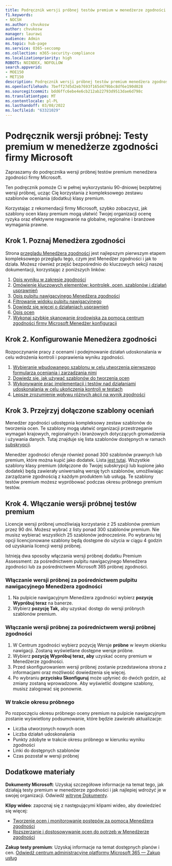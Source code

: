 ```yaml
---
title: Podręcznik wersji próbnej testów premium w menedżerze zgodności firmy Microsoft
f1.keywords:
- NOCSH
ms.author: chvukosw
author: chvukosw
manager: laurawi
audience: Admin
ms.topic: hub-page
ms.service: O365-seccomp
ms.collection: m365-security-compliance
ms.localizationpriority: high
ROBOTS: NOINDEX, NOFOLLOW
search.appverid:
- MOE150
- MET150
description: Podręcznik wersji próbnej testów premium menedżera zgodności firmy Microsoft.
ms.openlocfilehash: 7beff27d5d2eb7693f165d479bbc8df6e190d028
ms.sourcegitcommit: bdd6ffc6ebe4e6cb212ab22793d9513dae6d798c
ms.translationtype: MT
ms.contentlocale: pl-PL
ms.lasthandoff: 03/08/2022
ms.locfileid: "63321029"
---
```

# <a name="trial-playbook-microsoft-compliance-manager-premium-assessments"></a>Podręcznik wersji próbnej: Testy premium w menedżerze zgodności firmy Microsoft

Zapraszamy do podręcznika wersji próbnej testów premium menedżera zgodności firmy Microsoft.

Ten podręcznik pomoże Ci w pełnej wykorzystaniu 90-dniowej bezpłatnej wersji próbnej, ucząc Cię korzystania z kompleksowego zestawu szablonów oceniania (dodatku) klasy premium.

Korzystając z rekomendacji firmy Microsoft, szybko zobaczysz, jak szablony ocen klasy premium mogą ułatwić Twojej organizacji ocenę ryzyka oraz efektywne reagowanie na globalne, regionalne i branżowe wymagania prawne.

## <a name="step-1-get-to-know-compliance-manager"></a>Krok 1. Poznaj Menedżera zgodności

Strona [przeglądu Menedżera zgodności](compliance-manager.md) jest najlepszym pierwszym etapem kompleksowego przeglądu tego, czym jest Menedżer zgodności i jak to działa. Możesz również przejść bezpośrednio do kluczowych sekcji naszej dokumentacji, korzystając z poniższych linków:

1. [Opis wyniku w zakresie zgodności](compliance-manager.md#understanding-your-compliance-score)
1. [Omówienie kluczowych elementów: kontrolek, ocen, szablonów i działań usprawnień](compliance-manager.md#key-elements-controls-assessments-templates-improvement-actions)
1. [Opis pulpitu nawigacyjnego Menedżera zgodności](compliance-manager-setup.md#understand-the-compliance-manager-dashboard)
1. [Filtrowanie widoku pulpitu nawigacyjnego](compliance-manager-setup.md#filtering-your-dashboard-view)
1. [Dowiedz się więcej o działaniach usprawnień](compliance-manager-setup.md#improvement-actions-page)
1. [Opis ocen](compliance-manager.md#assessments)
1. [Wykonaj szybkie skanowanie środowiska za pomocą centrum zgodności firmy Microsoft Menedżer konfiguracji](compliance-manager-mcca.md)

## <a name="step-2-configure-compliance-manager"></a>Krok 2. Konfigurowanie Menedżera zgodności

Rozpoczynanie pracy z ocenami i podejmowanie działań udoskonalania w celu wdrożenia kontroli i poprawienia wyniku zgodności.

1. [Wybieranie wbudowanego szablonu w celu utworzenia pierwszego formularza oceniania i zarządzania nimi](compliance-manager-assessments.md)
1. [Dowiedz się, jak używać szablonów do tworzenia ocen](compliance-manager-templates.md)
1. [Wykonywanie prac implementacji i testów nad działaniami udoskonalania w celu ukończenia kontroli w testach](compliance-manager-improvement-actions.md)
1. [Lepsze zrozumienie wpływu różnych akcji na wynik zgodności](compliance-score-calculation.md)

## <a name="step-3-review-included-assessment-templates"></a>Krok 3. Przejrzyj dołączone szablony oceniań

Menedżer zgodności udostępnia kompleksowy zestaw szablonów do tworzenia ocen. Te szablony mogą ułatwić organizacji przestrzeganie wymagań krajowych, regionalnych i branżowych dotyczących gromadzenia i używania danych. Tutaj znajduje się lista szablonów dostępnych w ramach [subskrypcji](/office365/servicedescriptions/microsoft-365-service-descriptions/microsoft-365-tenantlevel-services-licensing-guidance/microsoft-365-security-compliance-licensing-guidance#which-assessments-are-included-by-default-free-of-cost).

Menedżer zgodności oferuje również ponad 300 szablonów prawnych lub premium, które można kupić jako dodatek. Lista [jest tutaj](compliance-manager-templates-list.md#premium-templates). Wszystkie szablony klasy premium (dołączone do Twojej subskrypcji lub kupione jako dodatek) będą zawierały uniwersalną wersję tych szablonów, umożliwiając zarządzanie zgodnością z każdym produktem lub usługą. Te szablony testów premium możesz wypróbować podczas okresu próbnego premium testów.

## <a name="step-4-enable-the-premium-assessment-trial"></a>Krok 4. Włączanie wersji próbnej testów premium

Licencje wersji próbnej umożliwiają korzystanie z 25 szablonów premium przez 90 dni. Możesz wybrać z listy ponad 300 szablonów premium. Nie musisz wybierać wszystkich 25 szablonów jednocześnie. Po wybraniu tej opcji licencjonowane szablony będą dostępne do użycia w ciągu 4 godzin od uzyskania licencji wersji próbnej.

Istnieją dwa sposoby włączania wersji próbnej dodatku Premium Assessment: za pośrednictwem pulpitu nawigacyjnego Menedżera zgodności lub za pośrednictwem Microsoft 365 próbnej zgodności.

### <a name="enable-trial-via-the-compliance-manager-dashboard"></a>Włączanie wersji próbnej za pośrednictwem pulpitu nawigacyjnego Menedżera zgodności

1. Na pulpicie nawigacyjnym Menedżera zgodności wybierz **pozycję Wypróbuj teraz** na banerze.
1. Wybierz **pozycję Tak,** aby uzyskać dostęp do wersji próbnych szablonów premium.

### <a name="enable-trial-via-the-compliance-trial"></a>Włączanie wersji próbnej za pośrednictwem wersji próbnej zgodności

1. W Centrum zgodności wybierz pozycję Wersje **próbne** w lewym okienku nawigacji. Zostaną wyświetlane dostępne wersje próbne.
1. Wybierz **pozycję Wypróbuj teraz, aby** uzyskać oceny premium w Menedżerze zgodności.
1. Przed skonfigurowaniem wersji próbnej zostanie przedstawiona strona z informacjami oraz możliwość dowiedzenia się więcej.
1. Po wybraniu **przycisku Skonfiguruj** może upłynieć do dwóch godzin, aż zmiany zostaną wprowadzone. Aby wyświetlić dostępne szablony, musisz zalogować się ponownie.

### <a name="during-the-trial"></a>W trakcie okresu próbnego

Po rozpoczęciu okresu próbnego oceny premium na pulpicie nawigacyjnym zostanie wyświetlony podsumowanie, które będzie zawierało aktualizacje:

- Liczba utworzonych nowych ocen
- Liczba działań udoskonalania
- Punkty zdobyte w trakcie okresu próbnego w kierunku wyniku zgodności
- Linki do dostępnych szablonów
- Czas pozostał w wersji próbnej

## <a name="additional-resources"></a>Dodatkowe materiały

**Dokumenty Microsoft**: Uzyskaj szczegółowe informacje na temat tego, jak działają testy premium w menedżerze zgodności i jak najlepiej wdrożyć je w swojej organizacji. Odwiedź [witrynę Dokumenty](compliance-manager-templates.md).

**Klipy wideo**: zapoznaj się z następującymi klipami wideo, aby dowiedzieć się więcej:

- [Tworzenie ocen i monitorowanie postępów za pomocą Menedżera zgodności](https://techcommunity.microsoft.com/t5/video-hub/create-assessments-and-monitor-your-progress-with-compliance/ba-p/1687992?search-action-id=375363186777&search-result-uid=1687992)
- [Rozszerzanie i dostosowywanie ocen do potrzeb w Menedżerze zgodności](https://techcommunity.microsoft.com/t5/video-hub/extend-and-customize-assessments-to-suit-your-needs-in/ba-p/1687991?search-action-id=375363186777&search-result-uid=1687991)

**Zakup testy premium**: Uzyskaj informacje na temat dostępnych planów i cen. [Odwiedź centrum administracyjne platformy Microsoft 365 — Zakup usług](https://admin.microsoft.com/#/catalog/offer-details/compliance-manager-premium-assessment-add-on/46E9BF2A-3C8D-4A69-A7E7-3DA04687636D)

